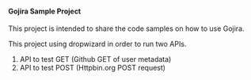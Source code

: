 #### Gojira Sample Project 

This project is intended to share the code samples on how to use Gojira.

This project using dropwizard in order to run two APIs. 

1. API to test GET (Github GET of user metadata)
2. API to test POST (Httpbin.org POST request)